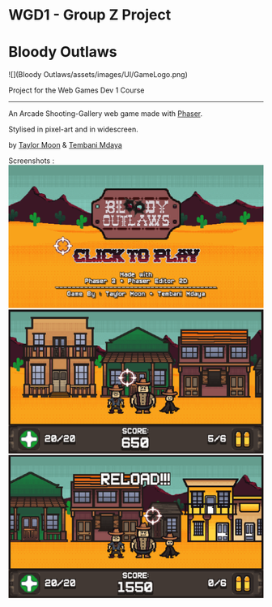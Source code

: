 # WGD1 - Group Z Project
# Bloody Outlaws
![](Bloody Outlaws/assets/images/UI/GameLogo.png)

Project for the Web Games Dev 1 Course

---

An Arcade Shooting-Gallery web game made with [Phaser](https://phaser.io/).

Stylised in pixel-art and in widescreen.

by [Taylor Moon](https://github.com/TaylorMN) & [Tembani Mdaya](https://github.com/tj3k)


Screenshots :
![](screenshots/titleScreen.png)
![](screenshots/gameplay1.png)
![](screenshots/gameplay2.png)


